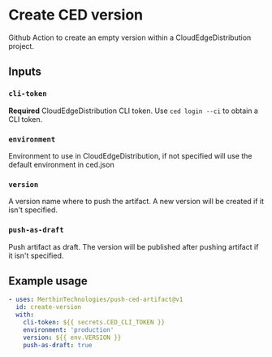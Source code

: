 # Create CED version

Github Action to create an empty version within a CloudEdgeDistribution project.

## Inputs

### `cli-token`

**Required** CloudEdgeDistribution CLI token. Use `ced login --ci` to obtain a CLI token.

### `environment`

Environment to use in CloudEdgeDistribution, if not specified will use the default environment in ced.json

### `version`

A version name where to push the artifact. A new version will be created if it isn't specified.

### `push-as-draft`

Push artifact as draft. The version will be published after pushing artifact if it isn't specified.

## Example usage

```yaml
- uses: MerthinTechnologies/push-ced-artifact@v1
  id: create-version
  with:
    cli-token: ${{ secrets.CED_CLI_TOKEN }}
    environment: 'production'
    version: ${{ env.VERSION }}
    push-as-draft: true
```